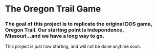 # The Oregon Trail Game
### The goal of this project is to replicate the original DOS game, Oregon Trail.  Our starting point is Independence, Missouri...and we have a long way to go.

This project is just now starting, and will not be done anytime soon.  
